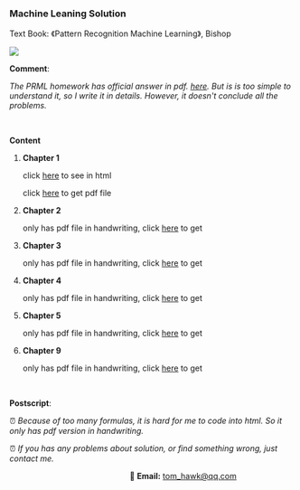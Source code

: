 ###  Machine Leaning Solution

Text Book: 《Pattern Recognition Machine Learning》,  Bishop

<img src="https://images.springer.com/sgw/books/medium/9780387310732.jpg">

**Comment**: 

 *The PRML homework has official answer in pdf. [here](http://read.pudn.com/downloads157/ebook/699944/Pattern%20Recognition%20and%20Machine%20Learning%20(Solution%20Manual)%20-%20Bishop.pdf).  But is is too simple to understand it, so I write it in details.  However, it doesn't conclude all the problems.*

<br>

**Content**

1. **Chapter 1** 

   click [here](Chapter1.html) to see in html 

   click [here](Chapter1.pdf)  to get pdf file

2. **Chapter 2**

   only has pdf file in handwriting,  click [here](Chapter2.pdf) to get

3. **Chapter 3**

   only has pdf file in handwriting,  click [here](Chapter3.pdf) to get

4. **Chapter 4**

   only has pdf file in handwriting,   click [here](Chapter4.pdf) to get 

5. **Chapter 5**

   only has pdf file in handwriting,   click [here](Chapter5.pdf) to get 

6. **Chapter 9**

   only has pdf file in handwriting,   click [here](Chapter9.pdf) to get 

<br>

**Postscript**:

:alarm_clock:   *Because of too many formulas, it is hard for me to code into html.  So it only has pdf version in handwriting.*

:alarm_clock:   *If you has any problems about solution, or find something wrong,  just contact me.*

&nbsp; &nbsp; &nbsp; &nbsp; &nbsp; &nbsp; &nbsp; &nbsp; &nbsp; &nbsp; &nbsp; &nbsp; &nbsp; &nbsp; &nbsp; &nbsp; &nbsp; &nbsp; &nbsp; &nbsp; &nbsp; &nbsp; &nbsp; &nbsp; &nbsp; &nbsp; &nbsp; :email:   **Email:**   tom_hawk@qq.com